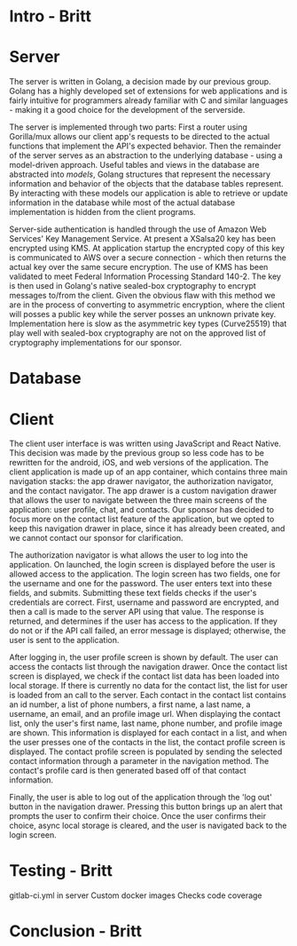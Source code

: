 # Intro - Britt

# Server

The server is written in Golang, a decision made by our previous group. Golang has a highly developed set of extensions for web applications and is fairly intuitive for programmers already familiar with C and similar languages - making it a good choice for the development of the serverside.

The server is implemented through two parts: First a router using Gorilla/mux allows our client app's requests to be directed to the actual functions that implement the API's expected behavior. Then the remainder of the server serves as an abstraction to the underlying database - using a model-driven approach. Useful tables and views in the database are abstracted into *models*, Golang structures that represent the necessary information and behavior of the objects that the database tables represent. By interacting with these models our application is able to retrieve or update information in the database while most of the actual database implementation is hidden from the client programs.

Server-side authentication is handled through the use of Amazon Web Services' Key Management Service. At present a XSalsa20 key has been encrypted using KMS. At application startup the encrypted copy of this key is communicated to AWS over a secure connection - which then returns the actual key over the same secure encryption. The use of KMS has been validated to meet Federal Information Processing Standard 140-2. The key is then used in Golang's native sealed-box cryptography to encrypt messages to/from the client. Given the obvious flaw with this method we are in the process of converting to asymmetric encryption, where the client will posses a public key while the server posses an unknown private key. Implementation here is slow as the asymmetric key types (Curve25519) that play well with sealed-box cryptography are not on the approved list of cryptography implementations for our sponsor.

# Database

# Client

The client user interface is was written using JavaScript and React Native. This decision was made by the previous group so less code has to be rewritten for the android, iOS, and web versions of the application. The client application is made up of an app container, which contains three main navigation stacks: the app drawer navigator, the authorization navigator, and the contact navigator. The app drawer is a custom navigation drawer that allows the user to navigate between the three main screens of the application: user profile, chat, and contacts. Our sponsor has decided to focus more on the contact list feature of the application, but we opted to keep this navigation drawer in place, since it has already been created, and we cannot contact our sponsor for clarification. 

The authorization navigator is what allows the user to log into the application. On launched, the login screen is displayed before the user is allowed access to the application. The login screen has two fields, one for the username and one for the password. The user enters text into these fields, and submits. Submitting these text fields checks if the user's credentials are correct. First, username and password are encrypted, and then a call is made to the server API using that value. The response is returned, and determines if the user has access to the application. If they do not or if the API call failed, an error message is displayed; otherwise, the user is sent to the application.

After logging in, the user profile screen is shown by default. The user can access the contacts list through the navigation drawer. Once the contact list screen is displayed, we check if the contact list data has been loaded into local storage. If there is currently no data for the contact list,  the list for user is loaded from an call to the server. Each contact in the contact list contains an id number, a list of phone numbers, a first name, a last name, a username, an email, and an profile image url. When displaying the contact list, only the user's first name, last name, phone number, and profile image are shown. This information is displayed for each contact in a list, and when the user presses one of the contacts in the list, the contact profile screen is displayed. The contact profile screen is populated by sending the selected contact information through a parameter in the navigation method. The contact's profile card is then generated based off of that contact information.

Finally, the user is able to log out of the application through the 'log out' button in the navigation drawer. Pressing this button brings up an alert that prompts the user to confirm their choice. Once the user confirms their choice, async local storage is cleared, and the user is navigated back to the login screen. 

# Testing - Britt

gitlab-ci.yml in server
Custom docker images
Checks code coverage

# Conclusion - Britt
